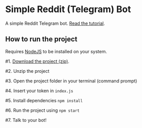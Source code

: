 # Simple Reddit (Telegram) Bot
A simple Reddit Telegram bot.
[Read the tutorial](https://thedevs.network/blog/build-a-simple-telegram-bot-with-node-js).

## How to run the project
Requires [NodeJS](https://nodejs.org) to be installed on your system.  

#1. [Download the project (zip)](https://github.com/poeti8/simple-reddit-bot/archive/master.zip).  

#2. Unzip the project

#3. Open the project folder in your terminal (command prompt)

#4. Insert your token in `index.js`

#5. Install dependencies `npm install`

#6. Run the project using `npm start`

#7. Talk to your bot!
